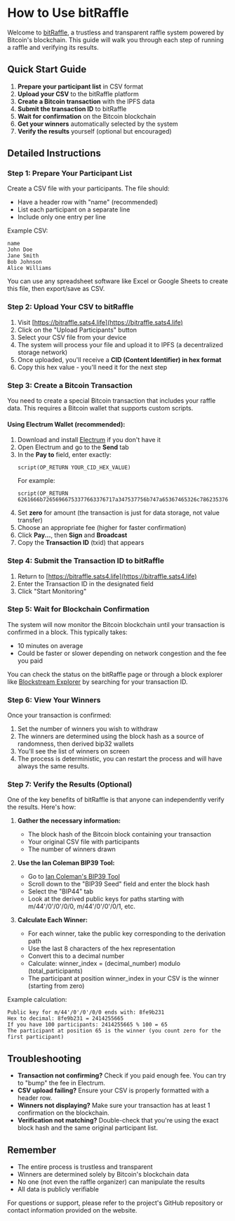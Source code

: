 # How to Use bitRaffle

Welcome to [bitRaffle](https://bitraffle.sats4.life), a trustless and transparent raffle system powered by Bitcoin's blockchain. This guide will walk you through each step of running a raffle and verifying its results.

## Quick Start Guide

1. **Prepare your participant list** in CSV format
2. **Upload your CSV** to the bitRaffle platform
3. **Create a Bitcoin transaction** with the IPFS data
4. **Submit the transaction ID** to bitRaffle
5. **Wait for confirmation** on the Bitcoin blockchain
6. **Get your winners** automatically selected by the system
7. **Verify the results** yourself (optional but encouraged)

## Detailed Instructions

### Step 1: Prepare Your Participant List

Create a CSV file with your participants. The file should:
- Have a header row with "name" (recommended)
- List each participant on a separate line
- Include only one entry per line

Example CSV:
```
name
John Doe
Jane Smith
Bob Johnson
Alice Williams
```

You can use any spreadsheet software like Excel or Google Sheets to create this file, then export/save as CSV.

### Step 2: Upload Your CSV to bitRaffle

1. Visit [https://bitraffle.sats4.life](https://bitraffle.sats4.life)
2. Click on the "Upload Participants" button
3. Select your CSV file from your device
4. The system will process your file and upload it to IPFS (a decentralized storage network)
5. Once uploaded, you'll receive a **CID (Content Identifier) in hex format**
6. Copy this hex value - you'll need it for the next step

### Step 3: Create a Bitcoin Transaction

You need to create a special Bitcoin transaction that includes your raffle data. This requires a Bitcoin wallet that supports custom scripts.

#### Using Electrum Wallet (recommended):

1. Download and install [Electrum](https://electrum.org/) if you don't have it
2. Open Electrum and go to the **Send** tab
3. In the **Pay to** field, enter exactly:
   ```
   script(OP_RETURN YOUR_CID_HEX_VALUE)
   ```
   For example:
   ```
   script(OP_RETURN 6261666b72656966753377663376717a347537756b747a65367465326c78623537656b777267336e67646a6c346b74676f6167356a667775646769)
   ```
4. Set **zero** for amount (the transaction is just for data storage, not value transfer)
5. Choose an appropriate fee (higher for faster confirmation)
6. Click **Pay...**, then **Sign** and **Broadcast**
7. Copy the **Transaction ID** (txid) that appears

### Step 4: Submit the Transaction ID to bitRaffle

1. Return to [https://bitraffle.sats4.life](https://bitraffle.sats4.life)
2. Enter the Transaction ID in the designated field
3. Click "Start Monitoring"

### Step 5: Wait for Blockchain Confirmation

The system will now monitor the Bitcoin blockchain until your transaction is confirmed in a block. This typically takes:
- 10 minutes on average
- Could be faster or slower depending on network congestion and the fee you paid

You can check the status on the bitRaffle page or through a block explorer like [Blockstream Explorer](https://blockstream.info/) by searching for your transaction ID.

### Step 6: View Your Winners

Once your transaction is confirmed:
1. Set the number of winners you wish to withdraw
2. The winners are determined using the block hash as a source of randomness, then derived bip32 wallets
3. You'll see the list of winners on screen
4. The process is deterministic, you can restart the process and will have always the same results.

### Step 7: Verify the Results (Optional)

One of the key benefits of bitRaffle is that anyone can independently verify the results. Here's how:

1. **Gather the necessary information:**
   - The block hash of the Bitcoin block containing your transaction
   - Your original CSV file with participants
   - The number of winners drawn

2. **Use the Ian Coleman BIP39 Tool:**
   - Go to [Ian Coleman's BIP39 Tool](https://iancoleman.io/bip39/)
   - Scroll down to the "BIP39 Seed" field and enter the block hash
   - Select the "BIP44" tab
   - Look at the derived public keys for paths starting with m/44'/0'/0'/0/0, m/44'/0'/0'/0/1, etc.

3. **Calculate Each Winner:**
   - For each winner, take the public key corresponding to the derivation path
   - Use the last 8 characters of the hex representation
   - Convert this to a decimal number
   - Calculate: winner_index = (decimal_number) modulo (total_participants)
   - The participant at position winner_index in your CSV is the winner (starting from zero)

Example calculation:
```
Public key for m/44'/0'/0'/0/0 ends with: 8fe9b231
Hex to decimal: 8fe9b231 = 2414255665
If you have 100 participants: 2414255665 % 100 = 65
The participant at position 65 is the winner (you count zero for the first participant)
```

## Troubleshooting

- **Transaction not confirming?** Check if you paid enough fee. You can try to "bump" the fee in Electrum.
- **CSV upload failing?** Ensure your CSV is properly formatted with a header row.
- **Winners not displaying?** Make sure your transaction has at least 1 confirmation on the blockchain.
- **Verification not matching?** Double-check that you're using the exact block hash and the same original participant list.

## Remember

- The entire process is trustless and transparent
- Winners are determined solely by Bitcoin's blockchain data
- No one (not even the raffle organizer) can manipulate the results
- All data is publicly verifiable

For questions or support, please refer to the project's GitHub repository or contact information provided on the website. 
